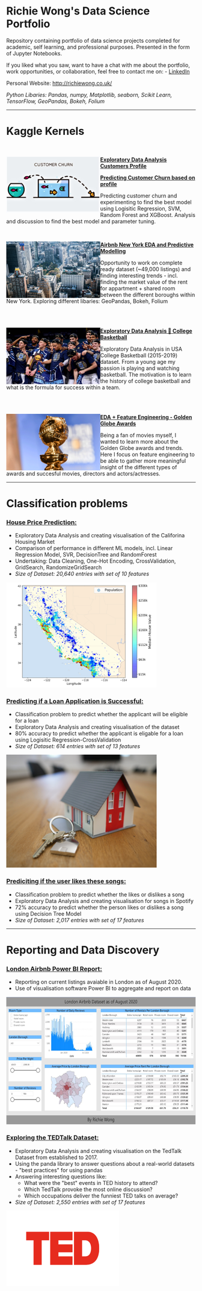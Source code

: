 # Richie Wong's Data Science Portfolio
Repository containing portfolio of data science projects completed for academic, self learning, and professional purposes. Presented in the form of Jupyter Notebooks.

If you liked what you saw, want to have a chat with me about the portfolio, work opportunities, or collaboration, feel free to contact me on: - [LinkedIn](https://www.linkedin.com/in/richieone/)

Personal Website: http://richiewong.co.uk/

_Python Libaries: Pandas, numpy, Matplotlib, seaborn, Scikit Learn, TensorFlow, GeoPandas, Bokeh, Folium_

---

# Kaggle Kernels

<br />

<img align="left" width="250" height="150" img src="images/customer-churn.jpeg"> **[Exploratory Data Analysis Customers Profile](https://www.kaggle.com/richieone13/1-churn-notebook-eda)**

**[Predicting Customer Churn based on profile](https://www.kaggle.com/richieone13/2-churn-notebook-prediction)**

Predicting customer churn and experimenting to find the best model using Logisitic Regression, SVM, Random Forest and XGBoost. Analysis and discussion to find the best model and parameter tuning. 

<br />

<img align="left" width="250" height="150" img src="images/new-york-skyline.jpg"> **[Airbnb New York EDA and Predictive Modelling](https://www.kaggle.com/richieone13/airbnb-new-york-eda-and-predictive-modelling)**

Opportunity to work on complete ready dataset (~49,000 listings) and finding interesting trends - incl. finding the market value of the rent for appartment + shared room between the different boroughs within New York. Exploring different libaries: GeoPandas, Bokeh, Folium

<br />
<br />

<img align="left" width="250" height="150" img src="images/college-basketball.jpg"> **[Exploratory Data Analysis 🏀 College Basketball](https://www.kaggle.com/richieone13/exploratory-data-analysis-eda)**

Exploratory Data Analysis in USA College Basketball (2015-2019) dataset. From a young age my passion is playing and watching basketball. The motivation is to learn the history of college basketball and what is the formula for success within a team.

<br />
<br />

<img align="left" width="250" height="150" img src="images/golden-globe.png"> **[EDA + Feature Engineering - Golden Globe Awards](https://www.kaggle.com/richieone13/eda-feature-engineering-golden-globe-awards)**

Being a fan of movies myself, I wanted to learn more about the Golden Globe awards and trends. Here I focus on feature engineering to be able to gather more meaningful insight of the different types of awards and succesful movies, directors and actors/actresses.

---

# Classification problems

### [House Price Prediction:](https://github.com/Richieone13/house-price-prediction) 
* Exploratory Data Analysis and creating visualisation of the Califorina Housing Market
* Comparison of performance in different ML models, incl. Linear Regression Model, SVR, DecisionTree and RandomForest
* Undertaking: Data Cleaning, One-Hot Encoding, CrossValidation, GridSearch, RandomizeGridSearch
* *Size of Dataset: 20,640 entries with set of 10 features*

<img src="images/california-housing-prices-plot.png" width="400">

### [Predicting if a Loan Application is Successful:](https://github.com/Richieone13/loan-prediction)
* Classification problem to predict whether the applicant will be eligible for a loan
* Exploratory Data Analysis and creating visualisation of the dataset
* 80% accuracy to predict whether the applicant is eligable for a loan using Logisitic Regression-CrossValidation
* *Size of Dataset: 614 entries with set of 13 features*

<img src="images/unsplash-house.png" width="400" height="300">

### [Prediciting if the user likes these songs:](https://github.com/Richieone13/spotify-classifier) 
* Classification problem to predict whether the likes or dislikes a song
* Exploratory Data Analysis and creating visualisation for songs in Spotify
* 72% accuracy to predict whether the person likes or dislikes a song using Decision Tree Model
* *Size of Dataset: 2,017 entries with set of 17 features*

---
# Reporting and Data Discovery

### [London Airbnb Power BI Report:](https://app.powerbi.com/view?r=eyJrIjoiNDJmNjM0ODAtZGExOC00OTk2LWFhNGItMjA1YjMyNzg4ZjJiIiwidCI6IjA3OGU4ZTc5LTE3YTctNGJkOS05MmMyLWRkZDQ1YWU4NmJkZCJ9&pageName=ReportSectiona1d10cfd8e4aa0cde1ec)
* Reporting on current listings avaiable in London as of August 2020.
* Use of visualisation software Power BI to aggregate and report on data

<img src="images/london-airbnb-snapshot.JPG" width="600" height="338.39">

### [Exploring the TEDTalk Dataset:](https://github.com/Richieone13/ted-talk-discovery) 
* Exploratory Data Analysis and creating visualisation on the TedTalk Dataset from established to 2017.
* Using the panda library to answer questions about a real-world datasets - "best practices" for using pandas
* Answering interesting questions like:
  - What were the "best" events in TED history to attend?
  - Which TedTalk provoke the most online discussion?
  - Which occupations deliver the funniest TED talks on average?
* *Size of Dataset: 2,550 entries with set of 17 features*

<img src="images/ted-logo.png" width="300" height="200">
